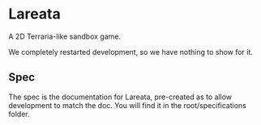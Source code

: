 # Lareata
A 2D Terraria-like sandbox game.

We completely restarted development, so we have nothing to show for it.

## Spec
The spec is the documentation for Lareata, pre-created as to allow development to match the doc. You will find it in the root/specifications folder.
